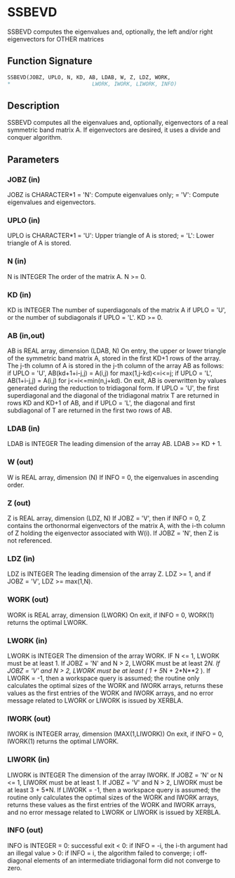 # SSBEVD

SSBEVD computes the eigenvalues and, optionally, the left and/or right eigenvectors for OTHER matrices

## Function Signature

```fortran
SSBEVD(JOBZ, UPLO, N, KD, AB, LDAB, W, Z, LDZ, WORK,
*                          LWORK, IWORK, LIWORK, INFO)
```

## Description


 SSBEVD computes all the eigenvalues and, optionally, eigenvectors of
 a real symmetric band matrix A. If eigenvectors are desired, it uses
 a divide and conquer algorithm.


## Parameters

### JOBZ (in)

JOBZ is CHARACTER*1 = 'N': Compute eigenvalues only; = 'V': Compute eigenvalues and eigenvectors.

### UPLO (in)

UPLO is CHARACTER*1 = 'U': Upper triangle of A is stored; = 'L': Lower triangle of A is stored.

### N (in)

N is INTEGER The order of the matrix A. N >= 0.

### KD (in)

KD is INTEGER The number of superdiagonals of the matrix A if UPLO = 'U', or the number of subdiagonals if UPLO = 'L'. KD >= 0.

### AB (in,out)

AB is REAL array, dimension (LDAB, N) On entry, the upper or lower triangle of the symmetric band matrix A, stored in the first KD+1 rows of the array. The j-th column of A is stored in the j-th column of the array AB as follows: if UPLO = 'U', AB(kd+1+i-j,j) = A(i,j) for max(1,j-kd)<=i<=j; if UPLO = 'L', AB(1+i-j,j) = A(i,j) for j<=i<=min(n,j+kd). On exit, AB is overwritten by values generated during the reduction to tridiagonal form. If UPLO = 'U', the first superdiagonal and the diagonal of the tridiagonal matrix T are returned in rows KD and KD+1 of AB, and if UPLO = 'L', the diagonal and first subdiagonal of T are returned in the first two rows of AB.

### LDAB (in)

LDAB is INTEGER The leading dimension of the array AB. LDAB >= KD + 1.

### W (out)

W is REAL array, dimension (N) If INFO = 0, the eigenvalues in ascending order.

### Z (out)

Z is REAL array, dimension (LDZ, N) If JOBZ = 'V', then if INFO = 0, Z contains the orthonormal eigenvectors of the matrix A, with the i-th column of Z holding the eigenvector associated with W(i). If JOBZ = 'N', then Z is not referenced.

### LDZ (in)

LDZ is INTEGER The leading dimension of the array Z. LDZ >= 1, and if JOBZ = 'V', LDZ >= max(1,N).

### WORK (out)

WORK is REAL array, dimension (LWORK) On exit, if INFO = 0, WORK(1) returns the optimal LWORK.

### LWORK (in)

LWORK is INTEGER The dimension of the array WORK. IF N <= 1, LWORK must be at least 1. If JOBZ = 'N' and N > 2, LWORK must be at least 2*N. If JOBZ = 'V' and N > 2, LWORK must be at least ( 1 + 5*N + 2*N**2 ). If LWORK = -1, then a workspace query is assumed; the routine only calculates the optimal sizes of the WORK and IWORK arrays, returns these values as the first entries of the WORK and IWORK arrays, and no error message related to LWORK or LIWORK is issued by XERBLA.

### IWORK (out)

IWORK is INTEGER array, dimension (MAX(1,LIWORK)) On exit, if INFO = 0, IWORK(1) returns the optimal LIWORK.

### LIWORK (in)

LIWORK is INTEGER The dimension of the array IWORK. If JOBZ = 'N' or N <= 1, LIWORK must be at least 1. If JOBZ = 'V' and N > 2, LIWORK must be at least 3 + 5*N. If LIWORK = -1, then a workspace query is assumed; the routine only calculates the optimal sizes of the WORK and IWORK arrays, returns these values as the first entries of the WORK and IWORK arrays, and no error message related to LWORK or LIWORK is issued by XERBLA.

### INFO (out)

INFO is INTEGER = 0: successful exit < 0: if INFO = -i, the i-th argument had an illegal value > 0: if INFO = i, the algorithm failed to converge; i off-diagonal elements of an intermediate tridiagonal form did not converge to zero.

